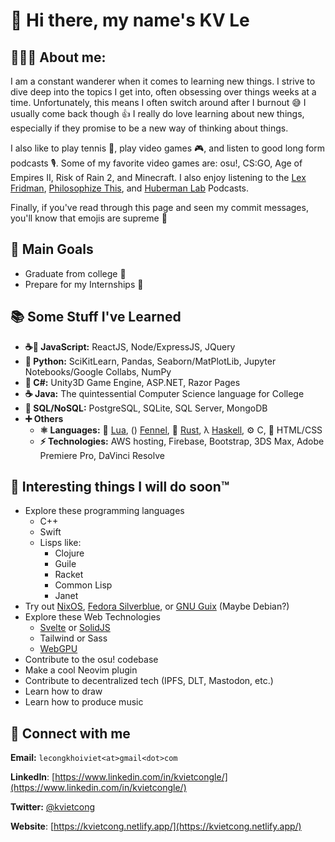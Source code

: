 # 👋 Hi there, my name's KV Le

## 👨🏻‍💻 About me:
I am a constant wanderer when it comes to learning new things. I strive to dive deep into the topics I get into, often obsessing over things weeks at a time. Unfortunately, this means I often switch around after I burnout 😅 I usually come back though 👍 I really do love learning about new things, especially if they promise to be a new way of thinking about things.

I also like to play tennis 🎾, play video games 🎮, and listen to good long form podcasts 🎙. Some of my favorite video games are: osu!, CS:GO, Age of Empires II, Risk of Rain 2, and Minecraft. I also enjoy listening to the [Lex Fridman](https://lexfridman.com/podcast/), [Philosophize This](https://www.philosophizethis.org/), and [Huberman Lab](https://hubermanlab.com/) Podcasts.

Finally, if you've read through this page and seen my commit messages, you'll know that emojis are supreme 💯

## 🥇 Main Goals
- Graduate from college 🏫
- Prepare for my Internships 💼

## 📚 Some Stuff I've Learned
- **☕📜 JavaScript:** ReactJS, Node/ExpressJS, JQuery
- **🐍 Python:** SciKitLearn, Pandas, Seaborn/MatPlotLib, 
  Jupyter Notebooks/Google Collabs, NumPy
- **🎼 C#:** Unity3D Game Engine, ASP.NET, Razor Pages
- **☕ Java:** The quintessential Computer Science language for College
- **💾 SQL/NoSQL:** PostgreSQL, SQLite, SQL Server, MongoDB
- **➕ Others**
  - **⚛ Languages:** 🌙 [Lua](https://www.lua.org/), \(\) [Fennel](https://fennel-lang.org/), 🦀 [Rust](https://www.rust-lang.org/), λ [Haskell](https://www.haskell.org/), ⚙️ C, 🎨 HTML/CSS
  - **⚡ Technologies:** AWS hosting, Firebase, Bootstrap, 3DS Max,
Adobe Premiere Pro, DaVinci Resolve

## 📅 Interesting things I will do soon:tm:
- Explore these programming languages
  - C++
  - Swift
  - Lisps like:
    - Clojure
    - Guile
    - Racket
    - Common Lisp
    - Janet
- Try out [NixOS](https://nixos.org/), [Fedora Silverblue](https://silverblue.fedoraproject.org/), or [GNU Guix](https://guix.gnu.org/) (Maybe Debian?)
- Explore these Web Technologies
  - [Svelte](https://svelte.dev/) or [SolidJS](https://www.solidjs.com/)
  - Tailwind or Sass
  - [WebGPU](https://developer.chrome.com/docs/web-platform/webgpu/)
- Contribute to the osu! codebase
- Make a cool Neovim plugin
- Contribute to decentralized tech (IPFS, DLT, Mastodon, etc.)
- Learn how to draw
- Learn how to produce music

## 🔌 Connect with me
**Email:** `lecongkhoiviet<at>gmail<dot>com`

**LinkedIn**:
[https://www.linkedin.com/in/kvietcongle/](https://www.linkedin.com/in/kvietcongle/)

**Twitter:** [@kvietcong](https://twitter.com/kvietcong)

**Website**: [https://kvietcong.netlify.app/](https://kvietcong.netlify.app/)
